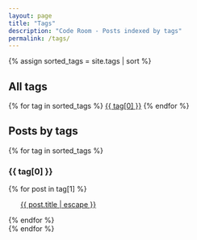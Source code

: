 ```yaml
---
layout: page
title: "Tags"
description: "Code Room - Posts indexed by tags"
permalink: /tags/
---
```


<div id="tags">
{% assign sorted_tags = site.tags | sort %}
    <h2>All tags</h2>
        <p>
        {% for tag in sorted_tags %}
            <a class="post-tag icofont-tag" href="{{ site.baseurl }}/tags/#{{ tag[0] | slugify }}">{{ tag[0] }}</a>
        {% endfor %}
        </p>
    <h2>Posts by tags</h2>
    {% for tag in sorted_tags %}
        <div id="{{ tag[0] | slugify }}">
            <h3>{{ tag[0] }}</h3>
            {% for post in tag[1] %}
                <ul>
                    <p>
                        <a class="post-link" href="{{ post.url | relative_url }}">{{ post.title | escape }}</a>
                    </p>
                </ul>
            {% endfor %}
        </div>
    {% endfor %}
</div>